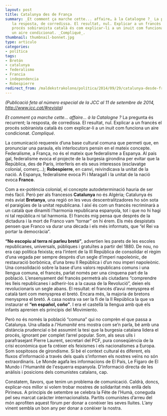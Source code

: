 ```yaml
---
layout: post
title: Catalunya des de França
summary: _Et comment ça marche cette... affaire… à la Catalogne ?_ La pregunta és recurrent; 
   la resposta, de corredissa. El resultat, nul. Explicar a un francès el 
   procés sobiranista català és com explicar-li a un inuit com funciona 
   un aire condicionat. _Compliqué_.
thumbnail: thumbnail-bonnet.jpg
type: articulo
categories:
- política
tags:
- Bretón
- catalunya
- federalismo
- Francia
- independencia
- Robespierre
redirect_from: /maldekstrakolono/política/2014/09/29/catalunya-desde-franca.html
---
```


_(Publicació feta al número especial de la JCC al 11 de setembre de 2014, http://www.jcc.cat/#revista)_

_Et comment ça marche cette... affaire… à la Catalogne ?_ La pregunta és recurrent; 
la resposta, de corredissa. El resultat, nul. Explicar a un francès el 
procés sobiranista català és com explicar-li a un inuit com funciona 
un aire condicionat. _Compliqué_.

La comunicació requereix d’una base cultural comuna que permeti que, 
en pronunciar una paraula, els interlocutors pensin en el mateix concepte. 
Federalisme, a França, no és el mateix que federalisme a Espanya. Al país gal, 
federalisme evoca el projecte de la burgesia girondina per evitar que la República, 
des de París, interferís en els seus interessos (esclavatge colonial, comerç...); 
**Robespierre**, en canvi, reivindicava la unitat de la nació. 
A Espanya, federalisme evoca Pi i Maragall i la unitat de la nació evoca **Franco**.

Com a ex-potència colonial, el concepte autodeterminació hauria de ser 
més fàcil. Però per als francesos **Catalunya** no és Algèria; Catalunya 
és més aviat **Bretanya**, una regió on les veus descentralitzadores ho 
són sota el paraigües de la unitat republicana. I així és com un francès 
recriminarà a un català que dinamiti l’harmonia republicana espanyola, 
tot i que no hi hagi ni tal república ni tal harmonia. El francès mig pensa 
que després de la dictadura i la mort de Franco vam “tornar” on hi érem. 
Els més despistats pensen que Franco va durar una dècada i els més informats, 
que “el Rei va portar la democràcia”.

**“No escopiu al terra ni parleu bretó”**, advertien les parets de les 
escoles republicanes, universals, públiques i gratuïtes a partir del 1880\. 
De nou, no era cap política feixista; era l’intent de la III República de 
consolidar el règim d’una vegada per sempre després d’un segle d’imperi 
napoleònic, de restauració borbònica, d’una breu II República i d’un nou 
imperi napoleònic. Una consolidació sobre la base d’uns valors republicans 
comuns i una llengua comuna, el francès, parlat només per una cinquena 
part de la població. L’ensenyament del francès permetrà als ciutadans 
“comprendre les lleis republicanes i adherir-los a la causa de la Revolució”, 
deien els revolucionaris un segle abans. El resultat: el francès d’avui 
menysprea el català tant com menysprea el bretó. Encara més, la majoria 
de bretons menysprea el bretó. A casa nostra va ser la fi de la II República 
la que va instaurar el **“en español, coño”**. I era el castellà la llengua 
amb què els infants aprenien els principis del Movimiento.

Però no és només la població “comuna” qui no comprèn el que passa a 
Catalunya. Una ullada a _l'Humanité_ ens mostra com se’n parla, bé amb 
una distància prudencial o bé assumint la tesi que la burgesia catalana 
lidera el procés, ignorant per complet l’arrel popular. Som, als seus ulls 
i parafrasejant Pierre Laurent, secretari del PCF, pura conseqüència de 
la crisi econòmica que fa créixer els feixismes i els nacionalismes a Europa. 
Som sospitosos de girondisme. Si bé el context cultural és diferent, 
els fluxos d’informació a través dels quals s’informen els nostres veïns 
no són extraordinaris. Le Monde agafa les informacions de El País, 
Le Figaro de El Mundo i l'Humanité de l'esquerra espanyola. D’informació 
directa de les anàlisis i posicions dels comunistes catalans, cap.

Constatem, llavors, que tenim un problema de comunicació. Caldrà, 
doncs, explicar-nos millor si volem trobar mostres de solidaritat 
més enllà dels Pirineus. A principis de setembre se celebra la Fête de l’Humà, 
coneguda pel seu marcat caràcter internacionalista. Partits comunistes d’arreu 
del món aprofiten aquest fòrum per donar a conèixer les seves lluites. 
L’any vinent sembla un bon any per donar a conèixer la nostra.
